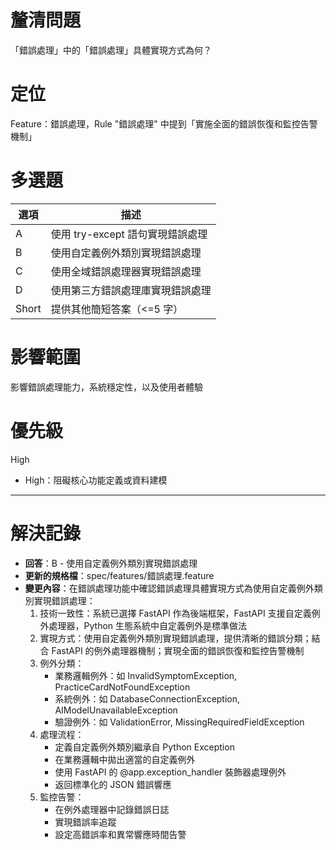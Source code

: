 # 釐清問題

「錯誤處理」中的「錯誤處理」具體實現方式為何？

# 定位

Feature：錯誤處理，Rule "錯誤處理" 中提到「實施全面的錯誤恢復和監控告警機制」

# 多選題

| 選項 | 描述 |
|--------|-------------|
| A | 使用 try-except 語句實現錯誤處理 |
| B | 使用自定義例外類別實現錯誤處理 |
| C | 使用全域錯誤處理器實現錯誤處理 |
| D | 使用第三方錯誤處理庫實現錯誤處理 |
| Short | 提供其他簡短答案（<=5 字） |

# 影響範圍

影響錯誤處理能力，系統穩定性，以及使用者體驗

# 優先級

High
- High：阻礙核心功能定義或資料建模

---

# 解決記錄

- **回答**：B - 使用自定義例外類別實現錯誤處理
- **更新的規格檔**：spec/features/錯誤處理.feature
- **變更內容**：在錯誤處理功能中確認錯誤處理具體實現方式為使用自定義例外類別實現錯誤處理：
  1. 技術一致性：系統已選擇 FastAPI 作為後端框架，FastAPI 支援自定義例外處理器，Python 生態系統中自定義例外是標準做法
  2. 實現方式：使用自定義例外類別實現錯誤處理，提供清晰的錯誤分類；結合 FastAPI 的例外處理器機制；實現全面的錯誤恢復和監控告警機制
  3. 例外分類：
     - 業務邏輯例外：如 InvalidSymptomException, PracticeCardNotFoundException
     - 系統例外：如 DatabaseConnectionException, AIModelUnavailableException
     - 驗證例外：如 ValidationError, MissingRequiredFieldException
  4. 處理流程：
     - 定義自定義例外類別繼承自 Python Exception
     - 在業務邏輯中拋出適當的自定義例外
     - 使用 FastAPI 的 @app.exception_handler 裝飾器處理例外
     - 返回標準化的 JSON 錯誤響應
  5. 監控告警：
     - 在例外處理器中記錄錯誤日誌
     - 實現錯誤率追蹤
     - 設定高錯誤率和異常響應時間告警